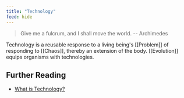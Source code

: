 ```yaml
---
title: "Technology"
feed: hide
---
```


> Give me a fulcrum, and I shall move the world. -- Archimedes

Technology is a reusable response to a living being's [[Problem]] of responding to [[Chaos]], thereby an extension of the body. [[Evolution]] equips organisms with technologies. 


## Further Reading

- [What is Technology?](https://letterstoayoungtechnologist.com/What-is-Technology)